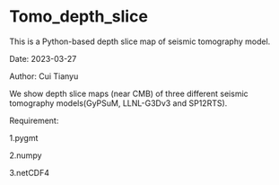 # Tomo_depth_slice
This is a Python-based depth slice map of seismic tomography model.


Date: 2023-03-27

Author: Cui Tianyu


We show depth slice maps (near CMB) of three different seismic tomography models(GyPSuM, LLNL-G3Dv3 and SP12RTS).


Requirement:

1.pygmt 

2.numpy 

3.netCDF4
